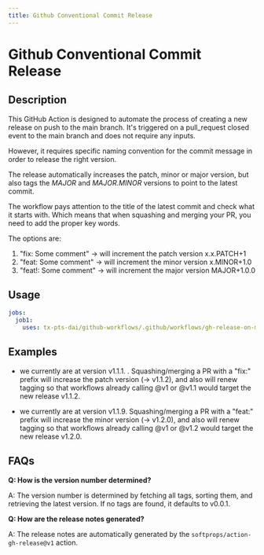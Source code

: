 ```yaml
---
title: Github Conventional Commit Release
---
```


<!-- action-docs-header source=".github/workflows/gh-release-on-main.yaml" -->
# Github Conventional Commit Release
<!-- action-docs-header source=".github/workflows/gh-release-on-main.yaml" -->

## Description

This GitHub Action is designed to automate the process of creating a new release on push to the main branch. It's triggered on a pull_request closed event to the main branch and does not require any inputs.

However, it requires specific naming convention for the commit message in order to release the right version.

The release automatically increases the patch, minor or major version, but also tags the *MAJOR* and *MAJOR.MINOR* versions to point to the latest commit.

The workflow pays attention to the title of the latest commit and check what it starts with. Which means that when squashing and merging your PR, you need to add the proper key words.

The options are:
1. "fix: Some comment" -> will increment the patch version x.x.PATCH+1
2. "feat: Some comment" -> will increment the minor version x.MINOR+1.0
3. "feat!: Some comment" -> will increment the major version MAJOR+1.0.0


<!-- action-docs-inputs source=".github/workflows/gh-release-on-main.yaml" -->

<!-- action-docs-inputs source=".github/workflows/gh-release-on-main.yaml" -->

<!-- action-docs-outputs source=".github/workflows/gh-release-on-main.yaml" -->

<!-- action-docs-outputs source=".github/workflows/gh-release-on-main.yaml" -->

<!-- action-docs-usage source=".github/workflows/gh-release-on-main.yaml" project="tx-pts-dai/github-workflows/.github/workflows/gh-release-on-main.yaml" version="v1" -->
## Usage

```yaml
jobs:
  job1:
    uses: tx-pts-dai/github-workflows/.github/workflows/gh-release-on-main.yaml@v1
```
<!-- action-docs-usage source=".github/workflows/gh-release-on-main.yaml" project="tx-pts-dai/github-workflows/.github/workflows/gh-release-on-main.yaml" version="v1" -->

## Examples

- we currently are at version v1.1.1. . Squashing/merging a PR with a "fix:" prefix will increase the patch version (-> v1.1.2), and also will renew tagging so that workflows already calling @v1 or @v1.1 would target the new release v1.1.2.

- we currently are at version v1.1.9. Squashing/merging a PR with a "feat:" prefix will increase the minor version (-> v1.2.0), and also will renew tagging so that workflows already calling @v1 or @v1.2 would target the new release v1.2.0.

## FAQs

**Q: How is the version number determined?**

A: The version number is determined by fetching all tags, sorting them, and retrieving the latest version. If no tags are found, it defaults to v0.0.1.

**Q: How are the release notes generated?**

A: The release notes are automatically generated by the `softprops/action-gh-release@v1` action.
